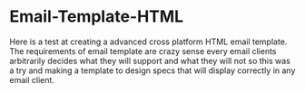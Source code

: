 Email-Template-HTML
===================

Here is a test at creating a advanced cross platform HTML email template.  The requirements of email template are crazy sense every email clients arbitrarily decides what they will support and what they will not so this was a try and making a template to design specs that will display correctly in any email client.
